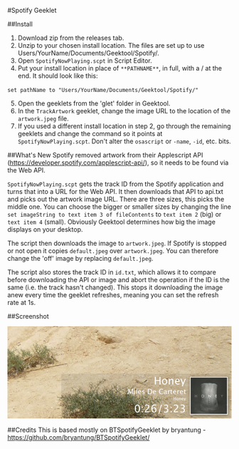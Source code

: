 #Spotify Geeklet

##Install
1. Download zip from the releases tab.
2. Unzip to your chosen install location. The files are set up to use Users/YourName/Documents/Geektool/Spotify/.
3. Open `SpotifyNowPlaying.scpt` in Script Editor.
4. Put your install location in place of `**PATHNAME**`, in full, with a / at the end. It should look like this:

`set pathName to "Users/YourName/Documents/Geektool/Spotify/"`

5. Open the geeklets from the 'glet' folder in Geektool.
6. In the `TrackArtwork` geeklet, change the image URL to the location of the `artwork.jpeg` file.
7. If you used a different install location in step 2, go through the remaining geeklets and change the command so it points at `SpotifyNowPlaying.scpt`. Don't alter the `osascript` or `-name`, `-id`, etc. bits.


##What's New
Spotify removed artwork from their Applescript API (https://developer.spotify.com/applescript-api/), so it needs to be found via the Web API.

`SpotifyNowPlaying.scpt` gets the track ID from the Spotify application and turns that into a URL for the Web API. It then downloads that API to api.txt and picks out the artwork image URL. There are three sizes, this picks the middle one. You can choose the bigger or smaller sizes by changing the line `set imageString to text item 3 of fileContents` to `text item 2` (big) or `text item 4` (small). Obviously Geektool determines how big the image displays on your desktop.

The script then downloads the image to `artwork.jpeg`. If Spotify is stopped or not open it copies `default.jpeg` over `artwork.jpeg`. You can therefore change the 'off' image by replacing `default.jpeg`.

The script also stores the track ID in `id.txt`, which allows it to compare before downloading the API or image and abort the operation if the ID is the same (i.e. the track hasn't changed). This stops it downloading the image anew every time the geeklet refreshes, meaning you can set the refresh rate at 1s.


##Screenshot

![Screenshot](https://github.com/robbiejh12/Spotify-Now-Playing-Geeklet/blob/master/spotifyscreenshot.png)

##Credits
This is based mostly on BTSpotifyGeeklet by bryantung - https://github.com/bryantung/BTSpotifyGeeklet/
